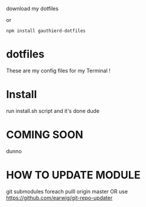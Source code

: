 
download my dotfiles

or

```code
npm install gauthierd-dotfiles
```

dotfiles
========

These are my config files for my Terminal !

Install
=======

run install.sh script and it's done dude

COMING SOON
===========

dunno


HOW TO UPDATE MODULE
====================
git submodules foreach pulll origin master
OR use
https://github.com/earwig/git-repo-updater
